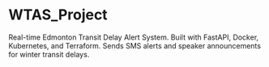# WTAS_Project
Real-time Edmonton Transit Delay Alert System. Built with FastAPI, Docker, Kubernetes, and Terraform. Sends SMS alerts and speaker announcements for winter transit delays.
